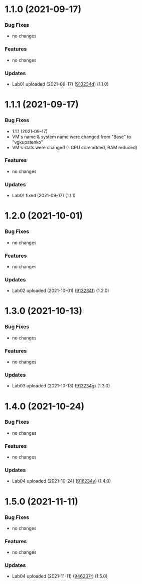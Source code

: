 # 1.1.0 (2021-09-17)


### Bug Fixes

* no changes

### Features

* no changes

### Updates

* Lab01 uploaded (2021-09-17) ([913234d](https://github.com/1032183649/InfBezLabs/tree/main/Lab01)) (1.1.0)

# 1.1.1 (2021-09-17)


### Bug Fixes

* 1.1.1 (2021-09-17)
* VM`s name & system name were changed from "Base" to "vgkupatenko"
* VM`s stats were changed (1 CPU core added, RAM reduced)

### Features

* no changes

### Updates

* Lab01 fixed (2021-09-17) (1.1.1)

# 1.2.0 (2021-10-01)


### Bug Fixes

* no changes

### Features

* no changes

### Updates

* Lab02 uploaded (2021-10-01) ([913234f](https://github.com/1032183649/InfBezLabs/tree/main/Lab02)) (1.2.0)

# 1.3.0 (2021-10-13)


### Bug Fixes

* no changes

### Features

* no changes

### Updates

* Lab03 uploaded (2021-10-13) ([913234g](https://github.com/1032183649/InfBezLabs/tree/main/Lab03)) (1.3.0)

# 1.4.0 (2021-10-24)


### Bug Fixes

* no changes

### Features

* no changes

### Updates

* Lab04 uploaded (2021-10-24) ([916234y](https://github.com/1032183649/InfBezLabs/tree/main/Lab04)) (1.4.0)

# 1.5.0 (2021-11-11)


### Bug Fixes

* no changes

### Features

* no changes

### Updates

* Lab04 uploaded (2021-11-11) ([946237r](https://github.com/1032183649/InfBezLabs/tree/main/Lab05)) (1.5.0)
